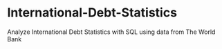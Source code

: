 # International-Debt-Statistics
Analyze International Debt Statistics with SQL using data from The World Bank
